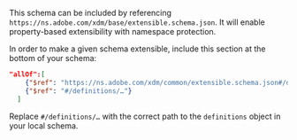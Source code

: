 This schema can be included by referencing `https://ns.adobe.com/xdm/base/extensible.schema.json`. It will enable property-based extensibility with namespace protection.

In order to make a given schema extensible, include this section at the bottom of your schema:

```json
"allOf":[
    {"$ref": "https://ns.adobe.com/xdm/common/extensible.schema.json#/definitions/@context"},
    {"$ref": "#/definitions/…"}
  ]
```

Replace `#/definitions/…` with the correct path to the `definitions` object in your local schema.